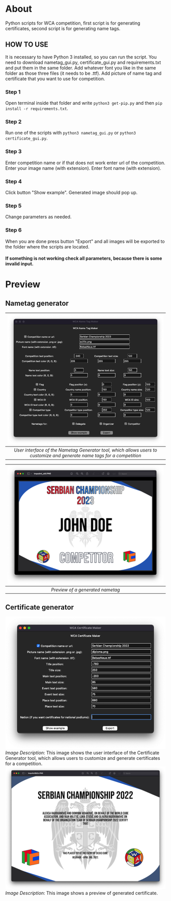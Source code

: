 # About

Python scripts for WCA competition, first script is for generating certificates, second script is for generating name tags.

## HOW TO USE

It is necessary to have Python 3 installed, so you can run the script.
You need to download nametag_gui.py, certificate_gui.py and requirements.txt and put them in the same folder.
Add whatever font you like in the same folder as those three files (it needs to be .ttf).
Add picture of name tag and certificate that you want to use for competition.

### Step 1
Open terminal inside that folder and write `python3 get-pip.py` and then `pip install -r requirements.txt`.

### Step 2
Run one of the scripts with `python3 nametag_gui.py` or `python3 certificate_gui.py`.
  
### Step 3
Enter competition name or if that does not work enter url of the competition.
Enter your image name (with extension).
Enter font name (with extension).

### Step 4
Click button "Show example".
Generated image should pop up.

### Step 5
Change parameters as needed.

### Step 6
When you are done press button "Export" and all images will be exported to the folder where the scripts are located.


#### If something is not working check all parameters, because there is some invalid input.

# Preview
## Nametag generator

| ![Preview](images/nametag_generator.png) | 
|:--:| 
| *User interface of the Nametag Generator tool, which allows users to customize and generate name tags for a competition* |


| ![Preview](images/nametag_example.png) | 
|:--:| 
| *Preview of a generated nametag* |

## Certificate generator

![Preview](images/certificate_generator.png)
*Image Description*: This image shows the user interface of the Certificate Generator tool, which allows users to customize and generate certificates for a competition.
![Preview](images/certificate_example.png)
*Image Description*: This image shows a preview of generated certificate.
